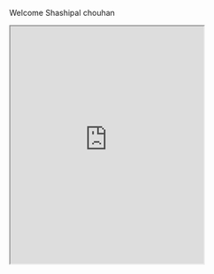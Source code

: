 Welcome
Shashipal chouhan
<iframe width="350" height="430" allow="microphone;" src="https://console.dialogflow.com/api-client/demo/embedded/39752ffe-c520-4a8d-bcd6-e4fe2b420939"></iframe>
